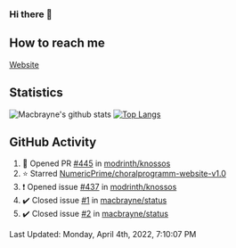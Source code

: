 ### Hi there 👋
## How to reach me
[Website](https://macbrayne.de)
<!--
Missing: Email
-->
## Statistics
![Macbrayne's github stats](https://github-readme-stats.vercel.app/api?username=macbrayne&count_private=true&show_icons=true&hide_rank=true&custom_title=macbrayne's%20GitHub%20Stats)
[![Top Langs](https://github-readme-stats.vercel.app/api/top-langs/?username=macbrayne&exclude_repo=liftron&layout=compact)](https://github.com/anuraghazra/github-readme-stats)
## GitHub Activity

<!--RECENT_ACTIVITY:start-->
1. 💪 Opened PR [#445](https://github.com/modrinth/knossos/pull/445) in [modrinth/knossos](https://github.com/modrinth/knossos)
2. ⭐ Starred [NumericPrime/choralprogramm-website-v1.0](https://github.com/NumericPrime/choralprogramm-website-v1.0)
3. ❗️ Opened issue [#437](https://github.com/modrinth/knossos/issues/437) in [modrinth/knossos](https://github.com/modrinth/knossos)
4. ✔️ Closed issue [#1](https://github.com/macbrayne/status/issues/1) in [macbrayne/status](https://github.com/macbrayne/status)
5. ✔️ Closed issue [#2](https://github.com/macbrayne/status/issues/2) in [macbrayne/status](https://github.com/macbrayne/status)
<!--RECENT_ACTIVITY:end-->

<!--RECENT_ACTIVITY:last_update-->
Last Updated: Monday, April 4th, 2022, 7:10:07 PM
<!--RECENT_ACTIVITY:last_update_end-->


<!--
**macbrayne/macbrayne** is a ✨ _special_ ✨ repository because its `README.md` (this file) appears on your GitHub profile.

Here are some ideas to get you started:

- 🔭 I’m currently working on ...
- 🌱 I’m currently learning ...
- 👯 I’m looking to collaborate on ...
- 🤔 I’m looking for help with ...
- 💬 Ask me about ...
- 📫 How to reach me: ...
- 😄 Pronouns: ...
- ⚡ Fun fact: ...
-->
